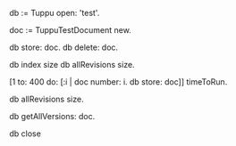 db := Tuppu open: 'test'.

doc := TuppuTestDocument new.

db store: doc.
db delete: doc.

db index size
db allRevisions size.

[1 to: 400 do: [:i | 
		doc number: i.
		db store: doc]] timeToRun.

db allRevisions size.

db getAllVersions: doc.

db close
